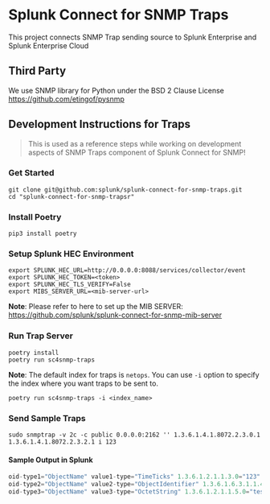 # Splunk Connect for SNMP Traps

This project connects SNMP Trap sending source to Splunk Enterprise and Splunk Enterprise Cloud

## Third Party

We use SNMP library for Python under the BSD 2 Clause License https://github.com/etingof/pysnmp

## Development Instructions for Traps

> This is used as a reference steps while working on development aspects of SNMP Traps component of Splunk Connect for SNMP!

### Get Started
```
git clone git@github.com:splunk/splunk-connect-for-snmp-traps.git
cd "splunk-connect-for-snmp-trapsr"
```

### Install Poetry
`pip3 install poetry`


### Setup Splunk HEC Environment
```
export SPLUNK_HEC_URL=http://0.0.0.0:8088/services/collector/event
export SPLUNK_HEC_TOKEN=<token>
export SPLUNK_HEC_TLS_VERIFY=False
export MIBS_SERVER_URL=<mib-server-url>
```

**Note**: Please refer to here to set up the MIB SERVER: https://github.com/splunk/splunk-connect-for-snmp-mib-server

### Run Trap Server

```
poetry install
poetry run sc4snmp-traps
```

**Note**: The default index for traps is `netops`. You can use `-i` option to specify the index where you want traps to be sent to.

```
poetry run sc4snmp-traps -i <index_name>
```

### Send Sample Traps

```
sudo snmptrap -v 2c -c public 0.0.0.0:2162 '' 1.3.6.1.4.1.8072.2.3.0.1 1.3.6.1.4.1.8072.2.3.2.1 i 123
```


#### Sample Output in Splunk

```js
oid-type1="ObjectName" value1-type="TimeTicks" 1.3.6.1.2.1.1.3.0="123" value1="123" SNMPv2-MIB::sysUpTime.0="123" 正常运行时间="123"
oid-type2="ObjectName" value2-type="ObjectIdentifier" 1.3.6.1.6.3.1.1.4.1.0="1.3.6.1.6.3.1.1.5.1" value2="1.3.6.1.6.3.1.1.5.1" SNMPv2-MIB::snmpTrapOID.0="SNMPv2-MIB::coldStart" 陷阱="None"
oid-type3="ObjectName" value3-type="OctetString" 1.3.6.1.2.1.1.5.0="testk8s" value3="testk8s" SNMPv2-MIB::sysName.0="testk8s" 
```
